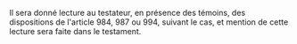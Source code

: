   
Il sera donné lecture au testateur, en présence des témoins, des dispositions de l'article 984, 987 ou 994, suivant le cas, et mention de cette lecture sera faite dans le testament.  

  
